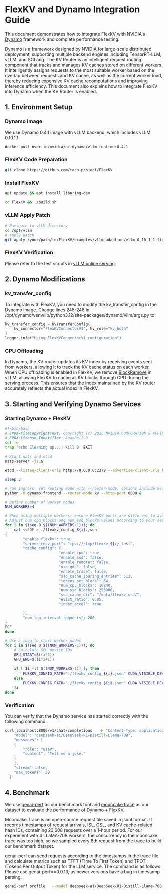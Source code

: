 # FlexKV and Dynamo Integration Guide

This document demonstrates how to integrate FlexKV with NVIDIA's [Dynamo](https://github.com/ai-dynamo/dynamo) framework and complete performance testing.

Dynamo is a framework designed by NVIDIA for large-scale distributed deployment, supporting multiple backend engines including TensorRT-LLM, vLLM, and SGLang. The KV Router is an intelligent request routing component that tracks and manages KV caches stored on different workers. It intelligently assigns requests to the most suitable worker based on the overlap between requests and KV cache, as well as the current worker load, thereby reducing expensive KV cache recomputations and improving inference efficiency. This document also explains how to integrate FlexKV into Dynamo when the KV Router is enabled.

## 1. Environment Setup

### Dynamo Image

We use Dynamo 0.4.1 image with vLLM backend, which includes vLLM 0.10.1.1.

```bash
docker pull nvcr.io/nvidia/ai-dynamo/vllm-runtime:0.4.1
```

### FlexKV Code Preparation

```bash
git clone https://github.com/taco-project/FlexKV
```

### Install FlexKV

```bash
apt update && apt install liburing-dev

cd FlexKV && ./build.sh
```

### vLLM Apply Patch

```bash
# Navigate to vLLM directory
cd /opt/vllm 
# apply patch
git apply /your/path/to/FlexKV/examples/vllm_adaption/vllm_0_10_1_1-flexkv-connector.patch
```

### FlexKV Verification

Please refer to the test scripts in [vLLM online serving](https://github.com/taco-project/FlexKV/blob/dev/docs/vllm_adapter/README_zh.md#%E7%A4%BA%E4%BE%8B).

## 2. Dynamo Modifications

### kv_transfer_config

To integrate with FlexKV, you need to modify the kv_transfer_config in the Dynamo image. Change lines 245-248 in /opt/dynamo/venv/lib/python3.12/site-packages/dynamo/vllm/args.py to:

```python
kv_transfer_config = KVTransferConfig(
    kv_connector="FlexKVConnectorV1", kv_role="kv_both"
)
logger.info("Using FlexKVConnectorV1 configuration")
```

### CPU Offloading

In Dynamo, the KV router updates its KV index by receiving events sent from workers, allowing it to track the KV cache status on each worker. When CPU offloading is enabled in FlexKV, we remove [BlockRemove](https://github.com/vllm-project/vllm/blob/v0.10.1.1/vllm/v1/core/block_pool.py#L221) in vLLM, allowing FlexKV to cache all KV blocks through CPU during the serving process. This ensures that the index maintained by the KV router accurately reflects the actual index in FlexKV.

## 3. Starting and Verifying Dynamo Services

### Starting Dynamo + FlexKV

```bash
#!/bin/bash
# SPDX-FileCopyrightText: Copyright (c) 2025 NVIDIA CORPORATION & AFFILIATES. All rights reserved.
# SPDX-License-Identifier: Apache-2.0
set -e
trap 'echo Cleaning up...; kill 0' EXIT

# Start nats and etcd
nats-server -js &

etcd --listen-client-urls http://0.0.0.0:2379 --advertise-client-urls http://0.0.0.0:2379 --data-dir /tmp/etcd &

sleep 3

# run ingress, set routing mode with --router-mode, options include kv, round-robin, random
python -m dynamo.frontend --router-mode kv --http-port 8000 &

# Define number of worker nodes
NUM_WORKERS=4

# When using multiple workers, ensure FlexKV ports are different to avoid hanging at flexkv init
# Adjust num_cpu_blocks and num_ssd_blocks values according to your server configuration
for i in $(seq 0 $((NUM_WORKERS-1))); do
    cat <<EOF > ./flexkv_config_${i}.json
{
        "enable_flexkv": true,
        "server_recv_port": "ipc:///tmp/flexkv_${i}_test",
        "cache_config": {
                        "enable_cpu": true,
                        "enable_ssd": false,
                        "enable_remote": false,
                        "use_gds": false,
                        "enable_trace": false,
                        "ssd_cache_iouring_entries": 512,
                        "tokens_per_block": 64,
                        "num_cpu_blocks": 10240,
                        "num_ssd_blocks": 256000,
                        "ssd_cache_dir": "/data/flexkv_ssd/",
                        "evict_ratio": 0.05,
                        "index_accel": true

        },
        "num_log_interval_requests": 200
}
EOF
done

# Use a loop to start worker nodes
for i in $(seq 0 $((NUM_WORKERS-1))); do
    # Calculate GPU device IDs
    GPU_START=$((i*2))
    GPU_END=$((i*2+1))
    
    if [ $i -lt $((NUM_WORKERS-1)) ]; then
        FLEXKV_CONFIG_PATH="./flexkv_config_${i}.json" CUDA_VISIBLE_DEVICES=${GPU_START},${GPU_END} python3 -m dynamo.vllm --model deepseek-ai/DeepSeek-R1-Distill-Llama-70B --tensor_parallel_size 2  --block-size 64 --gpu-memory-utilization 0.9 --max-model-len 100310 &
    else
        FLEXKV_CONFIG_PATH="./flexkv_config_${i}.json" CUDA_VISIBLE_DEVICES=${GPU_START},${GPU_END} python3 -m dynamo.vllm --model deepseek-ai/DeepSeek-R1-Distill-Llama-70B --tensor_parallel_size 2  --block-size 64 --gpu-memory-utilization 0.9 --max-model-len 100310
    fi
done
```

### Verification

You can verify that the Dynamo service has started correctly with the following command:
```bash
curl localhost:8000/v1/chat/completions   -H "Content-Type: application/json"   -d '{
    "model": "deepseek-ai/DeepSeek-R1-Distill-Llama-70B",
    "messages": [
    {
        "role": "user",
        "content": "Tell me a joke."
    }
    ],
    "stream":false,
    "max_tokens": 30
  }'
```

## 4. Benchmark

We use [genai-perf](https://github.com/triton-inference-server/perf_analyzer/tree/main/genai-perf) as our benchmark tool and [mooncake trace](https://github.com/kvcache-ai/Mooncake?tab=readme-ov-file#-open-source-trace) as our dataset to evaluate the performance of Dynamo + FlexKV.

Mooncake Trace is an open-source request file saved in jsonl format. It records timestamps of request arrivals, ISL, OSL, and KV cache-related hash IDs, containing 23,608 requests over a 1-hour period. For our experiment with 4 LLaMA-70B workers, the concurrency in the mooncake trace was too high, so we sampled every 6th request from the trace to build our benchmark dataset.

genai-perf can send requests according to the timestamps in the trace file and calculate metrics such as TTFT (Time To First Token) and TPOT (Tokens Per Output Token) for the LLM service. The command is as follows. Please use genai-perf==0.0.13, as newer versions have a bug in timestamp parsing.

```bash
genai-perf profile   --model deepseek-ai/DeepSeek-R1-Distill-Llama-70B  --tokenizer deepseek-ai/DeepSeek-R1-Distill-Llama-70B  --endpoint-type chat   --endpoint /v1/chat/completions --streaming  --url http://localhost:8000  --input-file payload:mooncake_trace_1_6.jsonl --random-seed 100  -v  -H 'Authorization: Bearer NOT USED'  -H 'Accept: text/event-stream'   -- --stability-percentage 99
```